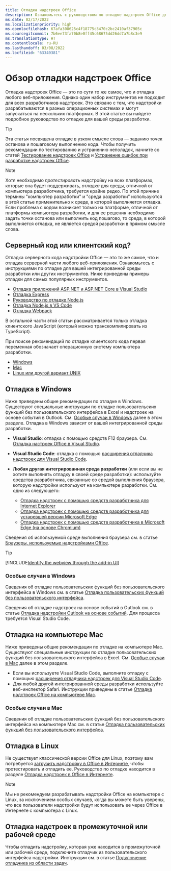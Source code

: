 ```yaml
---
title: Отладка надстроек Office
description: Ознакомьтесь с руководством по отладке надстроек Office для среды разработки
ms.date: 02/17/2022
ms.localizationpriority: high
ms.openlocfilehash: 67afa308625c4f18775c3470c2bc2410af37905c
ms.sourcegitcommit: 7b6ee73fa70b8e0ff45c68675dd26dd7a7b8c3e9
ms.translationtype: HT
ms.contentlocale: ru-RU
ms.lasthandoff: 03/08/2022
ms.locfileid: "63340381"
---
```

# <a name="overview-of-debugging-office-add-ins"></a>Обзор отладки надстроек Office

Отладка надстроек Office — это по сути то же самое, что и отладка любого веб-приложения. Однако один набор инструментов не подходит для всех разработчиков надстроек. Это связано с тем, что надстройки разрабатываются в разных операционных системах и могут запускаться на нескольких платформах. В этой статье вы найдете подробное руководство по отладке для вашей среды разработки.

> [!TIP]
> Эта статья посвящена отладке в узком смысле слова — заданию точек останова и пошаговому выполнению кода. Чтобы получить рекомендации по тестированию и устранению неполадок, начните со статей [Тестирование надстроек Office](test-debug-office-add-ins.md) и [Устранение ошибок при разработке надстроек Office](troubleshoot-development-errors.md).

> [!NOTE]
> Хотя необходимо *протестировать* надстройку на всех платформах, которые она будет поддерживать, *отладка* для среды, отличной от компьютера разработчика, требуется крайне редко. По этой причине термины "компьютер разработки" и "среда разработки" используются в этой статье применительно к среде, в которой выполняется отладка. Если проблема с кодом возникает только на платформе, отличной от платформы компьютера разработки, и для ее решения необходимо задать точки останова или выполнить код пошагово, то среда, в которой выполняется отладка, не является средой разработки в прямом смысле слова.

## <a name="server-side-or-client-side"></a>Серверный код или клиентский код?

Отладка серверного кода надстройки Office — это то же самое, что и отладка серверной части любого веб-приложения. Ознакомьтесь с инструкциями по отладке для вашей интегрированной среды разработки или других инструментов. Ниже приведены примеры отладки для самых популярных инструментов.

- [Отладка приложений ASP.NET и ASP.NET Core в Visual Studio](/visualstudio/debugger/how-to-enable-debugging-for-aspnet-applications)
- [Отладка Express](https://expressjs.com/en/guide/debugging.html)
- [Руководство по отладке Node.js](https://nodejs.org/en/docs/guides/debugging-getting-started/)
- [Отладка Node.js в VS Code](https://code.visualstudio.com/docs/nodejs/nodejs-debugging)
- [Отладка Webpack](https://webpack.js.org/contribute/debugging/)

В остальной части этой статьи рассматривается только отладка клиентского JavaScript (который можно транскомпилировать из TypeScript).

При поиске рекомендаций по отладке клиентского кода первая переменная обозначает операционную систему компьютера разработки.

- [Windows](#debug-on-windows)
- [Mac](#debug-on-mac)
- [Linux или другой вариант UNIX](#debug-on-linux)

## <a name="debug-on-windows"></a>Отладка в Windows

Ниже приведены общие рекомендации по отладке в Windows. Существуют специальные инструкции по отладке пользовательских функций без пользовательского интерфейса в Excel и надстроек на основе событий в Outlook. См. [Особые случаи в Windows](#special-cases-in-windows) далее в этом разделе. Отладка в Windows зависит от вашей интегрированной среды разработки.

- **Visual Studio**: отладка с помощью средств F12 браузера. См. [Отладка настроек Office в Visual Studio](../develop/debug-office-add-ins-in-visual-studio.md).
- **Visual Studio Code**: отладка с помощью [расширения отладчика надстроек для Visual Studio Code](debug-with-vs-extension.md).
- **Любая другая интегрированная среда разработки** (или если вы не хотите выполнять отладку в своей среде разработки): используйте средства разработчика, связанные со средой выполнения браузера, которую надстройки используют на компьютере разработки. См. одно из следующего:

    - [Отладка надстроек с помощью средств разработчика для Internet Explorer](debug-add-ins-using-f12-tools-ie.md)
    - [Отладка надстроек с помощью средств разработчика для устаревшей версии Microsoft Edge](debug-add-ins-using-devtools-edge-legacy.md)
    - [Отладка надстроек с помощью средств разработчика в Microsoft Edge (на основе Chromium)](debug-add-ins-using-devtools-edge-chromium.md)

Сведения об используемой среде выполнения браузера см. в статье [Браузеры, используемые надстройками Office](../concepts/browsers-used-by-office-web-add-ins.md).

> [!TIP]
> [!INCLUDE[Identify the webview through the add-in UI](../includes/identify-webview-in-ui.md)]

### <a name="special-cases-in-windows"></a>Особые случаи в Windows

Сведения об отладке пользовательских функций без пользовательского интерфейса в Windows см. в статье [Отладка пользовательских функций без пользовательского интерфейса](../excel/custom-functions-debugging.md).

Сведения об отладке надстроек на основе событий в Outlook см. в статье [Отладка надстройки Outlook на основе событий](../outlook/debug-autolaunch.md). Для процесса требуется Visual Studio Code.

## <a name="debug-on-mac"></a>Отладка на компьютере Mac

Ниже приведены общие рекомендации по отладке на компьютере Mac. Существуют специальные инструкции по отладке пользовательских функций без пользовательского интерфейса в Excel. См. [Особые случаи в Mac](#special-cases-in-mac) далее в этом разделе.

- Если вы используете Visual Studio Code, выполните отладку с помощью [расширения отладчика надстроек для Visual Studio Code](debug-with-vs-extension.md).
- Для любой другой интегрированной среды разработки используйте веб-инспектор Safari. Инструкции приведены в статье [Отладка надстроек Office на компьютере Mac](debug-office-add-ins-on-ipad-and-mac.md).

### <a name="special-cases-in-mac"></a>Особые случаи в Mac

Сведения об отладке пользовательских функций без пользовательского интерфейса на компьютере Mac см. в статье [Отладка пользовательских функций без пользовательского интерфейса](../excel/custom-functions-debugging.md).

## <a name="debug-on-linux"></a>Отладка в Linux

Не существует классической версии Office для Linux, поэтому вам потребуется [загрузить надстройку в Office в Интернете](sideload-office-add-ins-for-testing.md), чтобы протестировать и отладить ее. Руководство по отладке находится в разделе [Отладка надстроек в Office в Интернете](debug-add-ins-in-office-online.md).

> [!NOTE]
> Мы не рекомендуем разрабатывать надстройки Office на компьютере с Linux, за исключением особых случаев, когда вы можете быть уверены, что все пользователи надстройки будут использовать ее через Office в Интернете с компьютера с Linux.

## <a name="debug-add-ins-in-staging-or-production"></a>Отладка надстроек в промежуточной или рабочей среде

Чтобы отладить надстройку, которая уже находится в промежуточной или рабочей среде, подключите отладчик из пользовательского интерфейса надстройки. Инструкции см. в статье [Подключение отладчика из области задач](attach-debugger-from-task-pane.md).